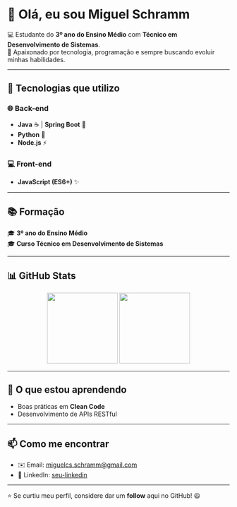 # 👋 Olá, eu sou Miguel Schramm

💻 Estudante do **3º ano do Ensino Médio** com **Técnico em Desenvolvimento de Sistemas**.  
🚀 Apaixonado por tecnologia, programação e sempre buscando evoluir minhas habilidades.  

---

## 🚀 Tecnologias que utilizo

### 🌐 Back-end
- **Java** ☕ | **Spring Boot** 🌱  
- **Python** 🐍  
- **Node.js** ⚡  

### 💻 Front-end
- **JavaScript (ES6+)** ✨  

---

## 📚 Formação
🎓 **3º ano do Ensino Médio**  
🎓 **Curso Técnico em Desenvolvimento de Sistemas**  

---

## 📊 GitHub Stats

<div align="center">
  <img height="160em" src="https://github-readme-stats.vercel.app/api?username=miguelcpaz&show_icons=true&theme=tokyonight" />
  <img height="160em" src="https://github-readme-stats.vercel.app/api/top-langs/?username=miguelcpaz&layout=compact&langs_count=7&theme=tokyonight" />
</div>

---

## 🌱 O que estou aprendendo
- Boas práticas em **Clean Code**  
- Desenvolvimento de APIs RESTful  

---

## 📫 Como me encontrar
- ✉️ Email: miguelcs.schramm@gmail.com 
- 💼 LinkedIn: [seu-linkedin](https://www.linkedin.com/in/miguelschramm/)  

---

⭐ Se curtiu meu perfil, considere dar um **follow** aqui no GitHub! 😃
